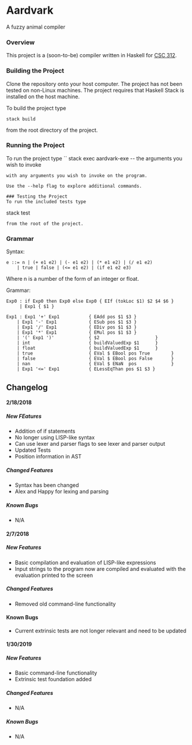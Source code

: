 # Aardvark
A fuzzy animal compiler

### Overview
This project is a (soon-to-be) compiler written in Haskell for [CSC 312](http://www.cs.grinnell.edu/~osera/courses/csc312/18sp).

### Building the Project
Clone the repository onto your host computer. The project has not been tested on non-Linux machines. The project requires that Haskell Stack is installed on the host machine.

To build the project type
```
stack build
```
from the root directory of the project.

### Running the Project
To run the project type
``
stack exec aardvark-exe -- the arguments you wish to invoke
```
with any arguments you wish to invoke on the program.

Use the --help flag to explore additional commands.

### Testing the Project
To run the included tests type
```
stack test
```
from the root of the project.
```

### Grammar

Syntax:
```
e ::= n | (+ e1 e2) | (- e1 e2) | (* e1 e2) | (/ e1 e2)
    | true | false | (<= e1 e2) | (if e1 e2 e3)
```

Where n is a number of the form of an integer or float.

Grammar:
```
Exp0 : if Exp0 then Exp0 else Exp0 { EIf (tokLoc $1) $2 $4 $6 }
     | Exp1 { $1 }

Exp1 : Exp1 '+' Exp1           { EAdd pos $1 $3 }
    | Exp1 '-' Exp1            { ESub pos $1 $3 }
    | Exp1 '/' Exp1            { EDiv pos $1 $3 }
    | Exp1 '*' Exp1            { EMul pos $1 $3 }
    | '(' Exp1 ')'             { $2                     }
    | int                      { buildValuedExp $1      }
    | float                    { buildValuedExp $1      }
    | true                     { EVal $ EBool pos True        }
    | false                    { EVal $ EBool pos False       }
    | nan                      { EVal $ ENaN  pos             }
    | Exp1 '<=' Exp1           { ELessEqThan pos $1 $3 }
```

## Changelog

#### 2/18/2018
##### New FEatures
- Addition of if statements
- No longer using LISP-like syntax
- Can use lexer and parser flags to see lexer and parser output
- Updated Tests
- Position information in AST

##### Changed Features
- Syntax has been changed
- Alex and Happy for lexing and parsing

##### Known Bugs
- N/A

#### 2/7/2018
##### New Features
- Basic compilation and evaluation of LISP-like expressions
- Input strings to the program now are compiled and evaluated with the evaluation printed to the screen

##### Changed Features
- Removed old command-line functionality

#### Known Bugs
- Current extrinsic tests are not longer relevant and need to be updated

#### 1/30/2019
##### New Features
- Basic command-line functionality
- Extrinsic test foundation added
##### Changed Features
- N/A
##### Known Bugs
- N/A
